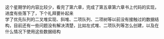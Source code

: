 这个星期学的内容比较少，看完了第六章，完成了第五章第六章书上代码的实现，进度有些落下了，下个礼拜要补起来  
学了优先队列的二叉堆实现、斜堆、二项队列、二项树等以前没有接触过的数据结构，目前还有一些问题没有解决清楚，比如左式堆、二项队列等怎么创建，以及在什么情况下使用这些数据结构
